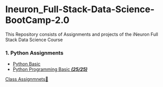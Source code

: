# Ineuron_Full-Stack-Data-Science-BootCamp-2.0
This Repository consists of Assignments and projects of the iNeuron Full Stack Data Science Course


### 1. Python Assignments
- [Python Basic ](https://github.com/NirmalVignu/Ineuron_Full-Stack-Data-Science-BootCamp-2.0/tree/main/Python/Python%20Basic%20Assignments)
- [Python Programming Basic ***(25/25)***](https://github.com/NirmalVignu/Ineuron_Full-Stack-Data-Science-BootCamp-2.0/tree/main/Python/Python%20Programming%20Basic%20Assignments)

<a href="https://github.com/NirmalVignu/Ineuron_Full-Stack-Data-Science-BootCamp-2.0/tree/main/Class%20Assignments">Class Assignmnets&#128279;</a>
